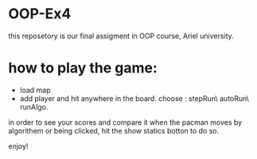 # OOP-Ex4

this reposetory is our final assigment in OOP course, Ariel university.
# how to play the game:
* load map
* add player and hit anywhere in the board.
choose : stepRun\ autoRun\ runAlgo.


in order to see your scores and compare it when the pacman moves by algorithem or being clicked,
hit the show statics botton to do so. 


enjoy!

